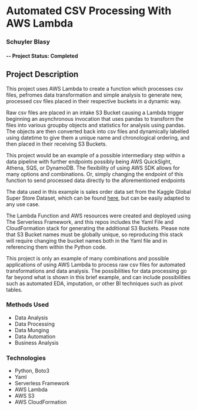 # Automated CSV Processing With AWS Lambda
### Schuyler Blasy

#### -- Project Status: Completed

## Project Description
This project uses AWS Lambda to create a function which processes csv files, pefromes data transformation and simple analysis to generate new, processed csv files placed in their respective buckets in a dynamic way.

Raw csv files are placed in an intake S3 Bucket causing a Lambda trigger beginning an asynchronous invocation that uses pandas to transform the files into various groupby objects and statistics for analysis using pandas. The objects are then converted back into csv files and dynamically labelled using datetime to give them a unique name and chronological ordering, and then placed in their receiving S3 Buckets. 

This project would be an example of a possible intermediary step within a data pipeline with further endpoints possibly being AWS QuickSight, Athena, SQS, or DynamoDB. The flexibility of using AWS SDK allows for many options and combinations. Or, simply changing the endpoint of this function to send processed data directly to the aforementioned endpoints

The data used in this example is sales order data set from the Kaggle Global Super Store Dataset, which can be found [here](https://www.kaggle.com/apoorvaappz/global-super-store-dataset), but can be easily adapted to any use case. 

The Lambda Function and AWS resources were created and deployed using The Serverless Framework, and this repos includes the Yaml File and CloudFormation stack for generating the additional S3 Buckets. Please note that S3 Bucket names must be globally unique, so reproducing this stack will require changing the bucket names both in the Yaml file and in referencing them within the Python code. 

This project is only an example of many combinations and possible applications of using AWS Lambda to process raw csv files for automated transformations and data analysis. The possibilities for data processing go far beyond what is shown in this brief example, and can include possibilities such as automated EDA, imputation, or other BI techniques such as pivot tables. 



### Methods Used
* Data Analysis
* Data Processing
* Data Munging
* Data Automation
* Business Analysis


### Technologies
* Python, Boto3
* Yaml
* Serverless Framework
* AWS Lambda
* AWS S3
* AWS CloudFormation


